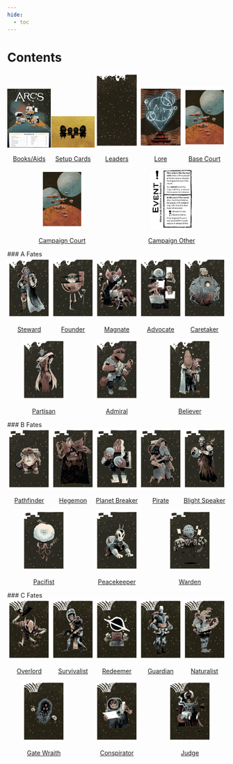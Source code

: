 ```yaml
---
hide:
  - toc
---
```


# Contents

<div style="display: flex; flex-wrap: wrap; justify-content: space-around; align-items: baseline;">
    <div style="text-align:center">
        <a href="rulebooks.html"><img src="images/rules/baserules.png" alt="First Image" width ="100px">
        <p style="text-align: center;">Books/Aids</p></a>
    </div>
    <div style="text-align:center">
        <a href="Base/0-Setup.html"><img src="Base/setup/back.jpg" alt="Setup" width ="100px">
        <p style="text-align: center;">Setup Cards</p></a>
    </div>
    <div style="text-align:center">
        <a href="Base/0b-Leader.html"><img src="images/leader-back.jpg" alt="Leaders" width ="100px">
        <p style="text-align: center;">Leaders</p></a>
    </div>
    <div style="text-align:center">
        <a href="Base/1-Lore.html"><img src="images/lore-back.jpg" alt="Lore" width ="100px">
        <p style="text-align: center;">Lore</p></a>
    </div>
    <div style="text-align:center">
        <a href="Base/2-Court.html"><img src="images/court-back.jpg" alt="Court (Base)" width ="100px">
        <p style="text-align: center;">Base Court</p></a>
    </div>
    <div style="text-align:center">
        <a href="Campaign/0-Court.html"><img src="images/court-back.jpg" alt="Court (Campaign)" width ="100px">
        <p style="text-align: center;">Campaign Court</p></a>
    </div>
    <div style="text-align:center">
        <a href="Campaign/0b-Other.html"><img src="Campaign/other/piece_3_1.jpg" alt="Court (Campaign)" width ="100px">
        <p style="text-align: center;">Campaign Other</p></a>
    </div>
</div>
### A Fates

<div style="display: flex; flex-wrap: wrap; justify-content: space-around; align-items: center;">
    <div>
        <a href="Campaign/1-Steward.html"><img src="Campaign/1/back_0_0.jpg" alt="First Image" width ="100px">
        <p style="text-align: center;">Steward</p></a>
    </div>
    <div>
        <a href="Campaign/2-Founder.html"><img src="Campaign/2/back_0_0.jpg" alt="Second Image" width ="100px">
        <p style="text-align: center;">Founder</p></a>
    </div>
    <div>
        <a href="Campaign/3-Magnate.html"><img src="Campaign/3/back_0_0.jpg" alt="Second Image" width ="100px">
        <p style="text-align: center;">Magnate</p></a>
    </div>
    <div>
        <a href="Campaign/4-Advocate.html"><img src="Campaign/4/back_0_0.jpg" alt="Second Image" width ="100px">
        <p style="text-align: center;">Advocate</p></a>
    </div>
    <div>
        <a href="Campaign/5-Caretaker.html"><img src="Campaign/5/back_0_0.jpg" alt="Second Image" width ="100px">
        <p style="text-align: center;">Caretaker</p></a>
    </div>
    <div>
        <a href="Campaign/6-Partisan.html"><img src="Campaign/6/back_0_0.jpg" alt="Second Image" width ="100px">
        <p style="text-align: center;">Partisan</p></a>
    </div>
    <div>
        <a href="Campaign/7-Admiral.html"><img src="Campaign/7/back_0_0.jpg" alt="Second Image" width ="100px">
        <p style="text-align: center;">Admiral</p></a>
    </div>
    <div>
        <a href="Campaign/8-Believer.html"><img src="Campaign/8/back_0_0.jpg" alt="Second Image" width ="100px">
        <p style="text-align: center;">Believer</p></a>
    </div>
</div>
### B Fates

<div style="display: flex; flex-wrap: wrap; justify-content: space-around; align-items: center;">
    <div>
        <a href="Campaign/9-Pathfinder.html"><img src="Campaign/9/back_0_0.jpg" alt="First Image" width ="100px">
        <p style="text-align: center;">Pathfinder</p></a>
    </div>
    <div>
        <a href="Campaign/10-Hegemon.html"><img src="Campaign/10/back_0_0.jpg" alt="Second Image" width ="100px">
        <p style="text-align: center;">Hegemon</p></a>
    </div>
    <div>
        <a href="Campaign/11-Planet Breaker.html"><img src="Campaign/11/back_0_1.jpg" alt="Second Image" width ="100px">
        <p style="text-align: center;">Planet Breaker</p></a>
    </div>
    <div>
        <a href="Campaign/12-Pirate.html"><img src="Campaign/12/back_0_0.jpg" alt="Second Image" width ="100px">
        <p style="text-align: center;">Pirate</p></a>
    </div>
    <div>
        <a href="Campaign/13-Blight Speaker.html"><img src="Campaign/13/back_0_0.jpg" alt="Second Image" width ="100px">
        <p style="text-align: center;">Blight Speaker</p></a>
    </div>
    <div>
        <a href="Campaign/14-Pacifist.html"><img src="Campaign/14/back_0_0.jpg" alt="Second Image" width ="100px">
        <p style="text-align: center;">Pacifist</p></a>
    </div>
    <div>
        <a href="Campaign/15-Peacekeeper.html"><img src="Campaign/15/back_0_0.jpg" alt="Second Image" width ="100px">
        <p style="text-align: center;">Peacekeeper</p></a>
    </div>
    <div>
        <a href="Campaign/16-Warden.html"><img src="Campaign/16/back_0_0.jpg" alt="Second Image" width ="100px">
        <p style="text-align: center;">Warden</p></a>
    </div>
</div>
### C Fates

<div style="display: flex; flex-wrap: wrap; justify-content: space-around; align-items: center;">
    <div>
        <a href="Campaign/17-Overlord.html"><img src="Campaign/17/back_0_0.jpg" alt="First Image" width ="100px">
        <p style="text-align: center;">Overlord</p></a>
    </div>
    <div>
        <a href="Campaign/18-Survivalist.html"><img src="Campaign/18/back_0_0.jpg" alt="Second Image" width ="100px">
        <p style="text-align: center;">Survivalist</p></a>
    </div>
    <div>
        <a href="Campaign/19-Redeemer.html"><img src="Campaign/19/back_0_0.jpg" alt="Second Image" width ="100px">
        <p style="text-align: center;">Redeemer</p></a>
    </div>
    <div>
        <a href="Campaign/20-Guardian.html"><img src="Campaign/20/back_0_0.jpg" alt="Second Image" width ="100px">
        <p style="text-align: center;">Guardian</p></a>
    </div>
    <div>
        <a href="Campaign/21-Naturalist.html"><img src="Campaign/21/back_0_0.jpg" alt="Second Image" width ="100px">
        <p style="text-align: center;">Naturalist</p></a>
    </div>
    <div>
        <a href="Campaign/22-Gate Wraith.html"><img src="Campaign/22/back_0_0.jpg" alt="Second Image" width ="100px">
        <p style="text-align: center;">Gate Wraith</p></a>
    </div>
    <div>
        <a href="Campaign/23-Conspirator.html"><img src="Campaign/23/back_0_0.jpg" alt="Second Image" width ="100px">
        <p style="text-align: center;">Conspirator</p></a>
    </div>
    <div>
        <a href="Campaign/24-Judge.html"><img src="Campaign/24/back_0_0.jpg" alt="Second Image" width ="100px">
        <p style="text-align: center;">Judge</p></a>
    </div>
</div>
</div>